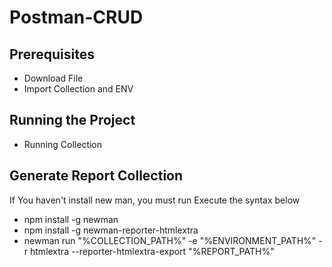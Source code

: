 # Postman-CRUD 

## Prerequisites
* Download File
* Import Collection and ENV
 
## Running the Project
* Running Collection

## Generate Report Collection
If You haven't install new man, you must run Execute the syntax below
* npm install -g newman
* npm install -g newman-reporter-htmlextra
* newman run "%COLLECTION_PATH%" -e "%ENVIRONMENT_PATH%" -r htmlextra --reporter-htmlextra-export "%REPORT_PATH%"



